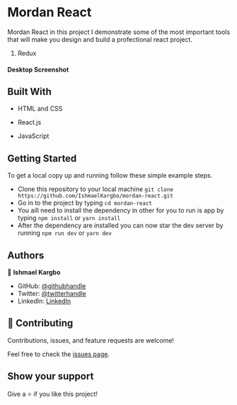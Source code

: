 # Mordan React

Mordan React in this project I demonstrate some of the most important tools that will make you design and build a profectional react project.

1. Redux

#### Desktop Screenshot
<!-- <img src="./assets/images/app_screenshot.png" alt="modal react" /> -->

## Built With

- HTML and CSS

- React.js

- JavaScript


## Getting Started

To get a local copy up and running follow these simple example steps.

- Clone this repository to your local machine
`git clone https://github.com/IshmaelKargbo/mordan-react.git`
- Go in to the project by typing
`cd mordan-react`
- You aill need to install the dependency in other for you to run is app by typing
`npm install` or `yarn install`
- After the dependency are installed you can now star the dev server by running
`npm run dev` or `yarn dev`

## Authors

👤 **Ishmael Kargbo**

- GitHub: [@githubhandle](https://github.com/ishmaelkargbo)
- Twitter: [@twitterhandle](https://twitter.com/ishodev)
- LinkedIn: [LinkedIn](https://www.linkedin.com/in/ishmael-kargbo-503660169/)

## 🤝 Contributing

Contributions, issues, and feature requests are welcome!

Feel free to check the [issues page](../../issues/).

## Show your support

Give a ⭐️ if you like this project!
